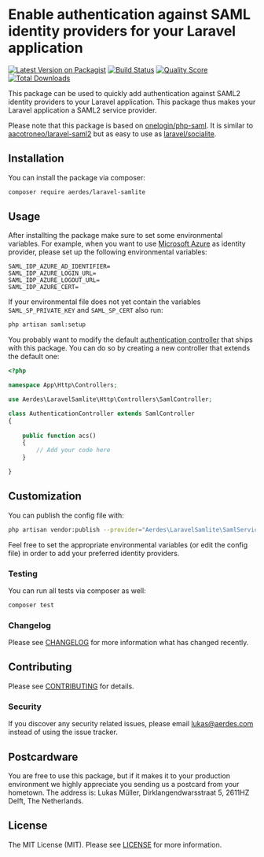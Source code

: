 # Enable authentication against SAML identity providers for your Laravel application

[![Latest Version on Packagist](https://img.shields.io/packagist/v/aerdes/laravel-samlite.svg?style=flat-square)](https://packagist.org/packages/aerdes/laravel-samlite)
[![Build Status](https://img.shields.io/travis/aerdes/laravel-samlite/master.svg?style=flat-square)](https://travis-ci.org/aerdes/laravel-samlite)
[![Quality Score](https://img.shields.io/scrutinizer/g/aerdes/laravel-samlite.svg?style=flat-square)](https://scrutinizer-ci.com/g/aerdes/laravel-samlite)
[![Total Downloads](https://img.shields.io/packagist/dt/aerdes/laravel-samlite.svg?style=flat-square)](https://packagist.org/packages/aerdes/laravel-samlite)

This package can be used to quickly add authentication against SAML2 identity providers to your Laravel application. This package thus makes your Laravel application a SAML2 service provider.

Please note that this package is based on [onelogin/php-saml](https://packagist.org/packages/onelogin/php-saml). It is similar to [aacotroneo/laravel-saml2](https://packagist.org/packages/aacotroneo/laravel-saml2) but as easy to use as [laravel/socialite](https://packagist.org/packages/laravel/socialite).


## Installation

You can install the package via composer:

```bash
composer require aerdes/laravel-samlite
```

## Usage

After installting the package make sure to set some environmental variables. For example, when you want to use [Microsoft Azure](https://portal.azure.com) as identity provider, please set up the following environmental variables:

```dotenv
SAML_IDP_AZURE_AD_IDENTIFIER=
SAML_IDP_AZURE_LOGIN_URL=
SAML_IDP_AZURE_LOGOUT_URL=
SAML_IDP_AZURE_CERT=
```

If your environmental file does not yet contain the variables `SAML_SP_PRIVATE_KEY` and `SAML_SP_CERT` also run:
```bash
php artisan saml:setup
```

You probably want to modify the default [authentication controller](src/Http/Controllers/SamlController.php) that ships with this package. You can do so by creating a new controller that extends the default one:

```php
<?php

namespace App\Http\Controllers;

use Aerdes\LaravelSamlite\Http\Controllers\SamlController;

class AuthenticationController extends SamlController
{
    
    public function acs()
    {
        // Add your code here
    }

}
```

## Customization

You can publish the config file with:

```bash
php artisan vendor:publish --provider="Aerdes\LaravelSamlite\SamlServiceProvider" --tag="config"
```

Feel free to set the appropriate environmental variables (or edit the config file) in order to add your preferred identity providers.

### Testing

You can run all tests via composer as well:

``` bash
composer test
```

### Changelog

Please see [CHANGELOG](CHANGELOG.md) for more information what has changed recently.

## Contributing

Please see [CONTRIBUTING](CONTRIBUTING.md) for details.

### Security

If you discover any security related issues, please email [lukas@aerdes.com](mailto:lukas@aerdes.com) instead of using the issue tracker.

## Postcardware

You are free to use this package, but if it makes it to your production environment we highly appreciate you sending us a postcard from your hometown. The address is: Lukas Müller, Dirklangendwarsstraat 5, 2611HZ Delft, The Netherlands.

## License

The MIT License (MIT). Please see [LICENSE](LICENSE.md) for more information.

